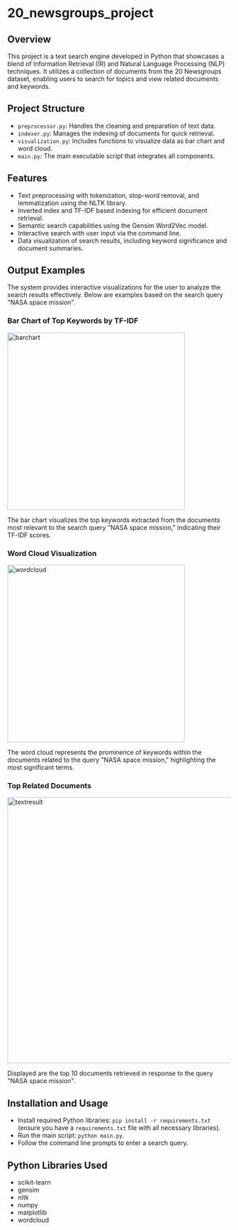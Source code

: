 # 20_newsgroups_project

## Overview
This project is a text search engine developed in Python that showcases a blend of Information Retrieval (IR) and Natural Language Processing (NLP) techniques. It utilizes a collection of documents from the 20 Newsgroups dataset, enabling users to search for topics and view related documents and keywords.

## Project Structure
- `preprocessor.py`: Handles the cleaning and preparation of text data.
- `indexer.py`: Manages the indexing of documents for quick retrieval.
- `visualization.py`: Includes functions to visualize data as bar chart and word cloud.
- `main.py`: The main executable script that integrates all components.

## Features
- Text preprocessing with tokenization, stop-word removal, and lemmatization using the NLTK library.
- Inverted index and TF-IDF based indexing for efficient document retrieval.
- Semantic search capabilities using the Gensim Word2Vec model.
- Interactive search with user input via the command line.
- Data visualization of search results, including keyword significance and document summaries.

## Output Examples
The system provides interactive visualizations for the user to analyze the search results effectively. Below are examples based on the search query "NASA space mission".

### Bar Chart of Top Keywords by TF-IDF
<img width="400" alt="barchart" src="https://github.com/mhadev0703/20_newsgroups_project/assets/145727959/30f8e837-7b69-4ada-b463-f641c10fb99b">

The bar chart visualizes the top keywords extracted from the documents most relevant to the search query "NASA space mission," indicating their TF-IDF scores.

### Word Cloud Visualization
<img width="400" alt="wordcloud" src="https://github.com/mhadev0703/20_newsgroups_project/assets/145727959/b114e346-3228-43e0-8b87-c1803f656dc2">

The word cloud represents the prominence of keywords within the documents related to the query "NASA space mission," highlighting the most significant terms.

### Top Related Documents
<img width="600" alt="textresult" src="https://github.com/mhadev0703/20_newsgroups_project/assets/145727959/a30e5b49-f519-4b9e-be6e-27f168b9809c">

Displayed are the top 10 documents retrieved in response to the query "NASA space mission".
## Installation and Usage
- Install required Python libraries: `pip install -r requirements.txt` (ensure you have a `requirements.txt` file with all necessary libraries).
- Run the main script: `python main.py`.
- Follow the command line prompts to enter a search query.

## Python Libraries Used
- scikit-learn
- gensim
- nltk
- numpy
- matplotlib
- wordcloud
